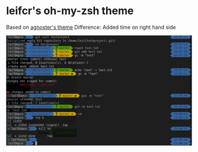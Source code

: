 # leifcr's oh-my-zsh theme

Based on [agnoster's theme](https://gist.github.com/agnoster/3712874)
Difference: Added time on right hand side

![Screenshot](screenshot.png?raw=true "Screenshot")
